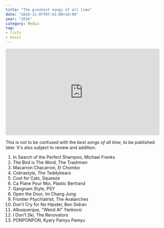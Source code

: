 ```yaml
---
title: "The greatest songs of all time"
date: "2016-11-07T07:43:00+10:00"
year: "2016"
category: Media
tag:
- lists
- music
---
```

<p></p>

<iframe src="https://www.youtube.com/embed/eS3AZ12xf6s" style="border:0px; width:500px; height:280px"></iframe>

This is not to be confused with the *best songs of all time*, to be published later. It's also subject to review and addition.

1. In Search of the Perfect Shampoo, Michael Franks
2. The Bird is The Word, The Trashmen
3. Macarron Chacarron, El Chombo
4. Cobrastyle, The Teddybears
5. Cool for Cats, Squeeze
6. Ca Plane Pour Moi, Plastic Bertrand
7. Gangnam Style, PSY
8. Open the Door, Im Chang Jung
9. Frontier Psychiatrist, The Avalanches
10. Don't Cry for No Hipster, Ben Sidran
11. Albuquerque, "Weird Al" Yankovic
12. I Don't Ski, The Renovators
13. PONPONPON, Kyary Pamyu Pamyu

